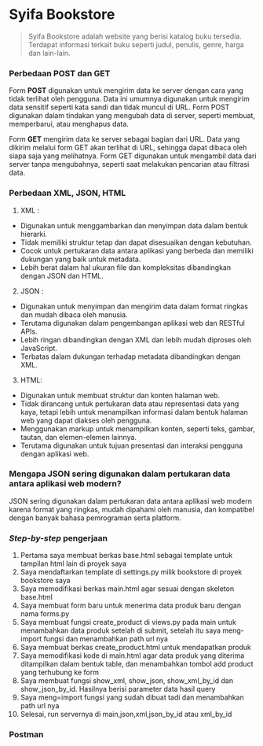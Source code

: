 # Syifa Bookstore
> Syifa Bookstore adalah website yang berisi katalog buku tersedia. Terdapat informasi terkait buku seperti judul, penulis, genre, harga dan lain-lain.

### Perbedaan POST dan GET
Form **POST** digunakan untuk mengirim data ke server dengan cara yang tidak terlihat oleh pengguna. Data ini umumnya digunakan untuk mengirim data sensitif seperti kata sandi dan tidak muncul di URL. Form POST digunakan dalam tindakan yang mengubah data di server, seperti membuat, memperbarui, atau menghapus data.

Form **GET** mengirim data ke server sebagai bagian dari URL. Data yang dikirim melalui form GET akan terlihat di URL, sehingga dapat dibaca oleh siapa saja yang melihatnya. Form GET digunakan untuk mengambil data dari server tanpa mengubahnya, seperti saat melakukan pencarian atau filtrasi data.

### Perbedaan XML, JSON, HTML 
1. XML :
- Digunakan untuk menggambarkan dan menyimpan data dalam bentuk hierarki.
- Tidak memiliki struktur tetap dan dapat disesuaikan dengan kebutuhan.
- Cocok untuk pertukaran data antara aplikasi yang berbeda dan memiliki dukungan yang baik untuk metadata.
- Lebih berat dalam hal ukuran file dan kompleksitas dibandingkan dengan JSON dan HTML.

2. JSON :
- Digunakan untuk menyimpan dan mengirim data dalam format ringkas dan mudah dibaca oleh manusia.
- Terutama digunakan dalam pengembangan aplikasi web dan RESTful APIs.
- Lebih ringan dibandingkan dengan XML dan lebih mudah diproses oleh JavaScript.
- Terbatas dalam dukungan terhadap metadata dibandingkan dengan XML.

3. HTML:
- Digunakan untuk membuat struktur dan konten halaman web.
- Tidak dirancang untuk pertukaran data atau representasi data yang kaya, tetapi lebih untuk menampilkan informasi dalam bentuk halaman web yang dapat diakses oleh pengguna.
- Menggunakan markup untuk menampilkan konten, seperti teks, gambar, tautan, dan elemen-elemen lainnya.
- Terutama digunakan untuk tujuan presentasi dan interaksi pengguna dengan aplikasi web.

### Mengapa JSON sering digunakan dalam pertukaran data antara aplikasi web modern?
JSON sering digunakan dalam pertukaran data antara aplikasi web modern karena format yang ringkas, mudah dipahami oleh manusia, dan kompatibel dengan banyak bahasa pemrograman serta platform.

### _Step-by-step_ pengerjaan
1. Pertama saya membuat berkas base.html sebagai template untuk tampilan html lain di proyek saya
2. Saya mendaftarkan template di settings.py milik bookstore di proyek bookstore saya
3. Saya memodifikasi berkas main.html agar sesuai dengan skeleton base.html
4. Saya membuat form baru untuk menerima data produk baru dengan nama forms.py
5. Saya membuat fungsi create_product di views.py pada main untuk menambahkan data produk setelah di submit, setelah itu saya meng-import fungsi dan menambahkan path url nya
6. Saya membuat berkas create_product.html untuk mendapatkan produk
7. Saya memodifikasi kode di main.html agar data produk yang diterima ditampilkan dalam bentuk table, dan menambahkan tombol add product yang terhubung ke form
8. Saya membuat fungsi show_xml, show_json, show_xml_by_id dan show_json_by_id. Hasilnya berisi parameter data hasil query
9. Saya meng=import fungsi yang sudah dibuat tadi dan menambahkan path url nya
10. Selesai, run servernya di main,json,xml,json_by_id atau xml_by_id

### Postman

